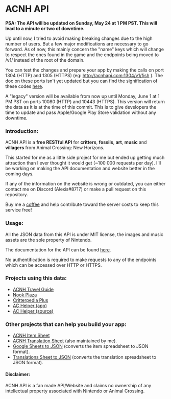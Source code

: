 # ACNH API

**PSA: The API will be updated on Sunday, May 24 at 1 PM PST. This will lead to a minute or two of downtime.**

Up until now, I tried to avoid making breaking changes due to the high number of users. But a few major modifications are necessary to go forward. As of now, this mainly concern the "name" keys which will change to respect the ones found in the game and the endpoints being moved to /v1/ instead of the root of the domain.

You can test the changes and prepare your app by making the calls on port 1304 (HTTP) and 1305 (HTTPS) (eg: http://acnhapi.com:1304/v1/fish ). The doc on these ports isn't yet updated but you can find the signification of these codes [here](https://github.com/alexislours/ACNHAPI/issues/5). 

A "legacy" version will be available from now up until Monday, June 1 at 1 PM PST on ports 10080 (HTTP) and 10443 (HTTPS). This version will return the data as it is at the time of this commit. This is to give developers the time to update and pass Apple/Google Play Store validation without any downtime.

### Introduction:

ACNH API is a **free RESTful API** for **critters**, **fossils**, **art**, **music** and **villagers** from Animal Crossing: New Horizons.

This started for me as a little side project for me but ended up getting much attraction than I ever thought it would get (~100 000 requests per day). I'll be working on making the API documentation and website better in the coming days.

If any of the information on the website is wrong or outdated, you can either contact me on Discord (Alexis#8717) or make a pull request on this repository.

Buy me a [coffee](https://www.buymeacoffee.com/acnhapi) and help contribute toward the server costs to keep this service free!

### Usage:

All the JSON data from this API is under MIT license, the images and music assets are the sole property of Nintendo.

The documentation for the API can be found [here](https://acnhapi.com/doc).

No authentification is required to make requests to any of the endpoints which can be accessed over HTTP or HTTPS.

### Projects using this data: 
- [ACNH Travel Guide](https://apps.apple.com/us/app/acnh-travel-guide/id1502818559)
- [Nook Plaza](https://nookplaza.net/)
- [Critterpedia Plus](https://critterpedia-plus.mutoo.im/)
- [AC Helper (app)](https://apps.apple.com/us/app/id1508764244)
- [AC Helper (source)](https://github.com/Dimillian/ACHNBrowserUI)

### Other projects that can help you build your app:
- [ACNH Item Sheet](https://tinyurl.com/acnh-sheet)
- [ACNH Translation Sheet](https://tinyurl.com/acnh-translation) (also maintained by me).
- [Google Sheets to JSON](https://github.com/acdb-team/google-sheets-to-json) (converts the item spreadsheet to JSON format).
- [Translations Sheet to JSON](https://github.com/Stun3R/acnh-translations-sheet-to-json) (converts the translation spreadsheet to JSON format).

#### Disclaimer: 
ACNH API is a fan made API/Website and claims no ownership of any intellectual property associated with Nintendo or Animal Crossing.

